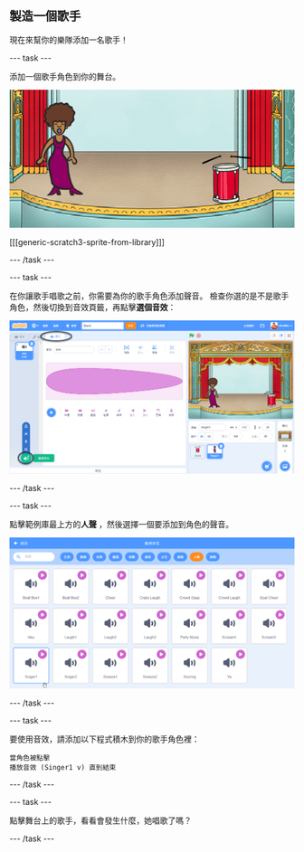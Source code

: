 ## 製造一個歌手

現在來幫你的樂隊添加一名歌手！

--- task ---

添加一個歌手角色到你的舞台。

![截圖](images/band-singer-mic.png)

[[[generic-scratch3-sprite-from-library]]]

--- /task ---

--- task ---

在你讓歌手唱歌之前，你需要為你的歌手角色添加聲音。 檢查你選的是不是歌手角色，然後切換到音效頁籤，再點擊**選個音效**：

![截圖](images/band-import-sound-annotated.png)

--- /task ---

--- task ---

點擊範例庫最上方的**人聲** ，然後選擇一個要添加到角色的聲音。

![截圖](images/band-choose-sound.png)

--- /task ---

--- task ---

要使用音效，請添加以下程式積木到你的歌手角色裡：

```blocks3
當角色被點擊
播放音效 (Singer1 v) 直到結束
```

--- /task ---

--- task ---

點擊舞台上的歌手，看看會發生什麼，她唱歌了嗎？

--- /task ---